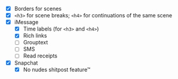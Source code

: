 - [x] Borders for scenes
- [x] `<h3>` for scene breaks; `<h4>` for continuations of the same scene
- [x] iMessage
  - [x] Time labels (for `<h3>` and `<h4>`)
  - [x] Rich links
  - [ ] Grouptext
  - [ ] SMS
  - [ ] Read receipts
- [x] Snapchat
  - [X] No nudes shitpost feature™

